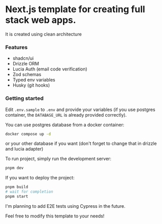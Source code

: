 # Next.js template for creating full stack web apps.

It is created using clean architecture

### Features
- shadcn/ui
- Drizzle ORM
- Lucia Auth (email code verification)
- Zod schemas
- Typed env variables
- Husky (git hooks)

### Getting started

Edit `.env.sample` to `.env` and provide your variables (if you use postgres container, the `DATABASE_URL` is already provided correctly).

You can use postgres database from a docker container:

```bash
docker compose up -d
```
or your other database if you want (don't forget to change that in drizzle and lucia adapter)

To run project, simply run the development server:

```bash
pnpm dev
```

If you want to deploy the project:
```bash
pnpm build
# wait for completion
pnpm start
```

I'm planning to add E2E tests using Cypress in the future.

Feel free to modify this template to your needs!
